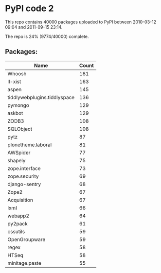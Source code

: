 # PyPI code 2

This repo contains 40000 packages uploaded to PyPI between 
2010-03-12 09:04 and 2011-09-15 23:14.

The repo is 24% (9774/40000) complete.

## Packages:

| Name  | Count |
| ----- | ----- |
| Whoosh | 181 |
| ll-xist | 163 |
| aspen | 145 |
| tiddlywebplugins.tiddlyspace | 136 |
| pymongo | 129 |
| askbot | 129 |
| ZODB3 | 108 |
| SQLObject | 108 |
| pytz | 87 |
| plonetheme.laboral | 81 |
| AWSpider | 77 |
| shapely | 75 |
| zope.interface | 73 |
| zope.security | 69 |
| django-sentry | 68 |
| Zope2 | 67 |
| Acquisition | 67 |
| lxml | 66 |
| webapp2 | 64 |
| py2pack | 61 |
| cssutils | 59 |
| OpenGroupware | 59 |
| regex | 58 |
| HTSeq | 58 |
| minitage.paste | 55 |


